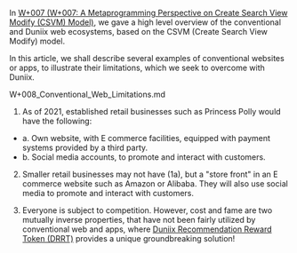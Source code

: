 <!-- In GOQ, cite previous link, the write current contents. Current link is defined by system. -->

In [W+007 (W+007: A Metaprogramming Perspective on Create Search View Modify (CSVM) Model)](https://github.com/udexon/Webpp/blob/main/W%2B007_Meta_CSVM.md), we gave a high level overview of the conventional and Duniix web ecosystems, based on the CSVM (Create Search View Modify) model.

In this article, we shall describe several examples of conventional websites or apps, to illustrate their limitations, which we seek to overcome with Duniix.

<!-- Make a Glossary markdown page. Paste at the end of each page. Readers can click and find out. -->

W+008_Conventional_Web_Limitations.md

1. As of 2021, established retail businesses such as Princess Polly
would have the following:

- a. Own website, with E commerce facilities,
equipped with payment systems provided by a third party.
- b. Social media accounts, to promote and interact with customers.


2. Smaller retail businesses may not have (1a),
but a "store front" in an E commerce website such as
Amazon or Alibaba. They will also use social media
to promote and interact with customers.


3. Everyone is subject to competition. However, cost and fame are two mutually inverse properties, that have not been fairly utilized by conventional web and apps, where [Duniix Recommendation Reward Token (DRRT)](https://github.com/udexon/DUNIIX/blob/main/DU001_Phoshell.md) provides a unique groundbreaking solution!

